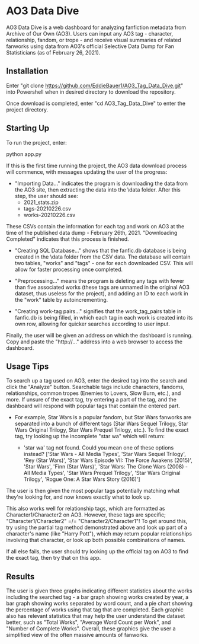 # AO3 Data Dive
AO3 Data Dive is a web dashboard for analyzing fanfiction metadata from Archive of Our Own (AO3). Users can input any AO3 tag - character, relationship, fandom, or trope - and receive visual summaries of related fanworks using data from AO3's official Selective Data Dump for Fan Statisticians (as of February 26, 2021).

## Installation
Enter "git clone https://github.com/EddieBauer1/AO3_Tag_Data_Dive.git" into Powershell when in desired directory to download the repository.

Once download is completed, enter "cd AO3_Tag_Data_Dive" to enter the project directory.

## Starting Up
To run the project, enter:

python app.py

If this is the first time running the project, the AO3 data download process will commence, with messages updating the user of the progress:

- "Importing Data..." indicates the program is downloading the data from the AO3 site, then extracting the data into the \data folder. After this step, the user should see:
  - 2021_stats.zip 
  - tags-20210226.csv
  - works-20210226.csv 

These CSVs contain the information for each tag and work on AO3 at the time of the published data dump - February 26th, 2021. "Downloading Completed" indicates that this process is finished.

- "Creating SQL Database..." shows that the fanfic.db database is being created in the \data folder from the CSV data. The database will contain two tables, "works" and "tags" - one for each downloaded CSV. This will allow for faster processing once completed.

- "Preprocessing..." means the program is deleting any tags with fewer than five associated works (these tags are unnamed in the original AO3 dataset, thus useless for the project), and adding an ID to each work in the "work" table by autoincrementing.

- "Creating work-tag pairs..." signifies that the work_tag_pairs table in fanfic.db is being filled, in which each tag in each work is created into its own row, allowing for quicker searches according to user input. 

Finally, the user will be given an address on which the dashboard is running. Copy and paste the "http://..." address into a web browser to access the dashboard.

## Usage Tips
To search up a tag used on AO3, enter the desired tag into the search and click the "Analyze" button. Searchable tags include characters, fandoms, relationships, common tropes (Enemies to Lovers, Slow Burn, etc.), and more. If unsure of the exact tag, try entering a part of the tag, and the dashboard will respond with popular tags that contain the entered part.

- For example, Star Wars is a popular fandom, but Star Wars fanworks are separated into a bunch of different tags (Star Wars Sequel Trilogy, Star Wars Original Trilogy, Star Wars Prequel Trilogy, etc.). To find the exact tag, try looking up the incomplete "star wa" which will return:

  - 'star wa' tag not found. Could you mean one of these options instead? ['Star Wars - All Media Types', 'Star Wars Sequel Trilogy', 'Rey (Star Wars)', 'Star Wars Episode VII: The Force Awakens (2015)', 'Star Wars', 'Finn (Star Wars)', 'Star Wars: The Clone Wars (2008) - All Media Types', 'Star Wars Prequel Trilogy', 'Star Wars Original Trilogy', 'Rogue One: A Star Wars Story (2016)']

The user is then given the most popular tags potentially matching what they're looking for, and now knows exactly what to look up.

This also works well for relationship tags, which are formatted as Character1/Character2 on AO3. However, these tags are specific; "Character1/Character2" =/= "Character2/Character1"! To get around this, try using the partial tag method demonstrated above and look up part of a character's name (like "Harry Pott"), which may return popular relationships involving that character, or look up both possible combinations of names.

If all else fails, the user should try looking up the official tag on AO3 to find the exact tag, then try that on this app.

## Results
The user is given three graphs indicating different statistics about the works including the searched tag - a bar graph showing works created by year, a bar graph showing works separated by word count, and a pie chart showing the percentage of works using that tag that are completed. Each graphic also has relevant statistics that may help the user understand the dataset better, such as "Total Works", "Average Word Count per Work", and "Number of Complete Works". Overall, these graphics give the user a simplified view of the often massive amounts of fanworks.




